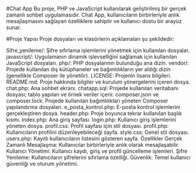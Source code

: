 #Chat App
Bu proje, PHP ve JavaScript kullanılarak geliştirilmiş bir gerçek zamanlı sohbet uygulamasıdır. Chat App, kullanıcıların birbirleriyle anlık mesajlaşmasını sağlayan özelliklere sahiptir ve kullanıcı dostu bir arayüz sunar.

#Proje Yapısı
Proje dosyaları ve klasörlerin açıklamaları şu şekildedir:

Sifre_yenileme/: Şifre sıfırlama işlemlerini yönetmek için kullanılan dosyalar.
javascript/: Uygulamanın dinamik işlevselliğini sağlamak için kullanılan JavaScript dosyaları.
php/: PHP dosyalarının bulunduğu ana dizin.
vendor/: Projede kullanılan dış kütüphaneler ve bağımlılıkların yer aldığı dizin (genellikle Composer ile yönetilir).
LICENSE: Projenin lisans bilgileri.
README.md: Proje hakkında bilgiler ve kurulum yönergelerini içeren dosya.
chat.php: Ana sohbet ekranı.
chatapp.sql: Projede kullanılan veritabanı dosyası; tablo yapıları ve örnek veriler içerir.
composer.json ve composer.lock: Projede kullanılan bağımlılıkları yöneten Composer yapılandırma dosyaları.
e_posta_kontrol.php: E-posta kontrol işlemlerini gerçekleştiren dosya.
header.php: Proje boyunca tekrar kullanılan başlık kısmı.
index.php: Ana giriş sayfası.
login.php: Kullanıcı giriş işlemlerini yöneten dosya.
profil.css: Profil sayfası için stil dosyası.
profil.php: Kullanıcıların profilini düzenleyebileceği sayfa.
style.css: Genel stil dosyası.
users.php: Kayıtlı kullanıcıların listesini gösteren sayfa.
Özellikler
Gerçek Zamanlı Mesajlaşma: Kullanıcılar birbirleriyle anlık olarak mesajlaşabilir.
Kullanıcı Yönetimi: Kullanıcı kaydı, giriş ve profil güncelleme işlemleri.
Şifre Yenileme: Kullanıcıların şifrelerini sıfırlama özelliği.
Güvenlik: Temel kullanıcı güvenliği ve oturum yönetimi.
